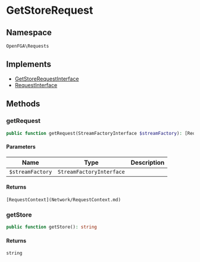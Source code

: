 # GetStoreRequest


## Namespace
`OpenFGA\Requests`

## Implements
* [GetStoreRequestInterface](Requests/GetStoreRequestInterface.md)
* [RequestInterface](Requests/RequestInterface.md)

## Methods
### getRequest

```php
public function getRequest(StreamFactoryInterface $streamFactory): [RequestContext](Network/RequestContext.md)
```


#### Parameters
| Name | Type | Description |
|------|------|-------------|
| `$streamFactory` | `StreamFactoryInterface` |  |

#### Returns
`[RequestContext](Network/RequestContext.md)` 

### getStore

```php
public function getStore(): string
```



#### Returns
`string` 

